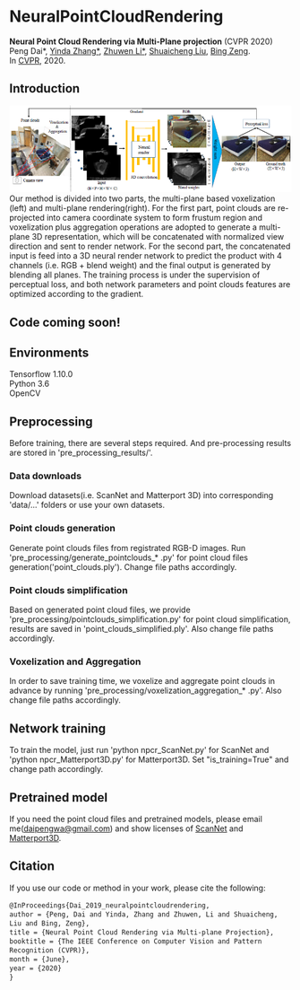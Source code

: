 # NeuralPointCloudRendering

**Neural Point Cloud Rendering via Multi-Plane projection** (CVPR 2020)  
Peng Dai*, [Yinda Zhang*](https://www.zhangyinda.com/), [Zhuwen Li*](https://scholar.google.com/citations?user=gIBLutQAAAAJ&hl=en), [Shuaicheng Liu](http://www.liushuaicheng.org/), [Bing Zeng](https://scholar.google.com/citations?user=s-kUGYQAAAAJ&hl=en).
<br>In [CVPR](https://arxiv.org/abs/1912.04645.pdf), 2020.

## Introduction
<img src='./images/framework.png' width=1000>
<br>
Our method is divided into two parts, the multi-plane based voxelization (left) and multi-plane rendering(right). For the first part, point clouds are re-projected into camera coordinate system to form frustum region and voxelization plus aggregation operations are adopted to generate a multi-plane 3D representation, which will be concatenated with normalized view direction and sent to render network. For the second part, the concatenated input is feed into a 3D neural render network to predict the product with 4 channels (i.e. RGB + blend weight) and the final output is generated by blending all planes. The training process is under the supervision of perceptual loss, and both network parameters and point clouds features are optimized according to the gradient.

## Code coming soon!
## Environments
Tensorflow 1.10.0
<br>
Python 3.6
<br>
OpenCV

## Preprocessing
Before training, there are several steps required. And pre-processing results are stored in 'pre_processing_results/'.

### Data downloads
Download datasets(i.e. ScanNet and Matterport 3D) into corresponding 'data/...' folders or use your own datasets.

### Point clouds generation
Generate point clouds files from registrated RGB-D images. Run 'pre_processing/generate_pointclouds_* .py' for point cloud files generation('point_clouds.ply'). Change file paths accordingly.

### Point clouds simplification
Based on generated point cloud files, we provide 'pre_processing/pointclouds_simplification.py' for point cloud simplification, results are saved in 'point_clouds_simplified.ply'. Also change file paths accordingly.

### Voxelization and Aggregation
In order to save training time, we voxelize and aggregate point clouds in advance by running 'pre_processing/voxelization_aggregation_* .py'. Also change file paths accordingly. 

## Network training
To train the model, just run 'python npcr_ScanNet.py' for ScanNet and 'python npcr_Matterport3D.py' for Matterport3D. Set "is_training=True" and change path accordingly.

## Pretrained model
If you need the point cloud files and pretrained models, please email me(daipengwa@gmail.com) and show licenses of [ScanNet](https://github.com/ScanNet/ScanNet) and [Matterport3D](https://github.com/niessner/Matterport).

## Citation
If you use our code or method in your work, please cite the following:
```
@InProceedings{Dai_2019_neuralpointcloudrendering,
author = {Peng, Dai and Yinda, Zhang and Zhuwen, Li and Shuaicheng, Liu and Bing, Zeng},
title = {Neural Point Cloud Rendering via Multi-plane Projection},
booktitle = {The IEEE Conference on Computer Vision and Pattern Recognition (CVPR)},
month = {June},
year = {2020}
}

